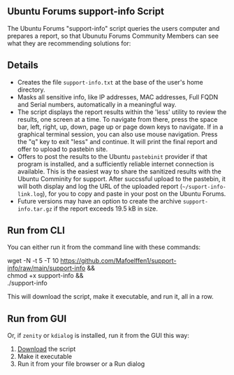 ## Ubuntu Forums support-info Script
The Ubuntu Forums "support-info" script queries the users computer and prepares a report, so that Ubunutu Forums Community Members can see what they are recommending solutions for:
## Details

- Creates the file `support-info.txt` at the base of the user's home directory.
- Masks all sensitive info, like IP addresses, MAC addresses, Full FQDN and Serial numbers, automatically in a meaningful way.
- The script displays the report results within the 'less' utility to review the results, one screen at a time. To navigate from there, press the space bar, left, right, up, down, page up or page down keys to navigate. If in a graphical terminal session, you can also use mouse navigation. Press the "q" key to exit "less" and continue. It will print the final report and offer to upload to pastebin site.
- Offers to post the results to the Ubuntu `pastebinit` provider if that program is installed, and a sufficiently reliable internet connection is available. This is the easiest way to share the sanitized results with the Ubuntu Comminity for support. After succssful upload to the pastebin, it will both display and log the URL of the uploaded report (`~/suport-info-link.log`), for you to copy and paste in your post on the Ubuntu Forums.
- Future versions may have an option to create the archive `support-info.tar.gz` if the report exceeds 19.5 kB in size.


## Run from CLI

You can either run it from the command line with these commands:

  wget -N -t 5 -T 10 https://github.com/Mafoelffen1/support-info/raw/main/support-info && \
  chmod +x support-info && \
  ./support-info

This will download the script, make it executable, and run it, all in a row.

## Run from GUI

Or, if `zenity` or `kdialog` is installed, run it from the GUI this way:

1. [Download][1] the script
2. Make it executable
3. Run it from your file browser or a Run dialog

[1]: https://github.com/Mafoelffen1/support-info/raw/main/support-info
